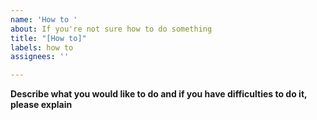 ```yaml
---
name: 'How to '
about: If you're not sure how to do something
title: "[How to]"
labels: how to
assignees: ''

---
```


**Describe what you would like to do and if you have difficulties to do it, please explain**
